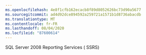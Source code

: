 ```yaml
---
ms.openlocfilehash: 4e8f1cfb162ecacb8f89d8052626bc73d90a5677
ms.sourcegitcommit: ad4d92dce894592a259721a1571b1d8736abacdb
ms.translationtype: MT
ms.contentlocale: fr-FR
ms.lasthandoff: 08/04/2020
ms.locfileid: "87600614"
---
```

SQL Server 2008 Reporting Services \( SSRS\)
